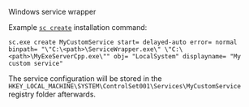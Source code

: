Windows service wrapper


Example [`sc create`](https://learn.microsoft.com/en-us/windows-server/administration/windows-commands/sc-create) installation command:
```
sc.exe create MyCustomService start= delayed-auto error= normal binpath= "\"C:\<path>\ServiceWrapper.exe\" \"C:\<path>\MyExeServerCpp.exe\"" obj= "LocalSystem" displayname= "My custom service" 
```

The service configuration will be stored in the `HKEY_LOCAL_MACHINE\SYSTEM\ControlSet001\Services\MyCustomService` registry folder afterwards.